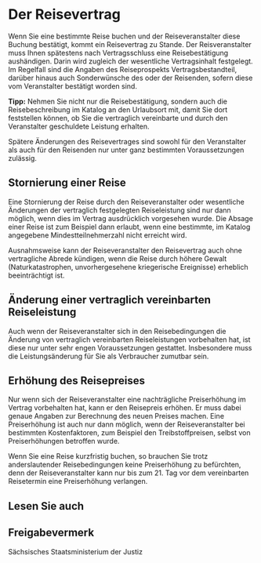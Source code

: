 # Der Reisevertrag

Wenn Sie eine bestimmte Reise buchen und der Reiseveranstalter diese Buchung bestätigt, kommt ein Reisevertrag zu Stande. Der Reisveranstalter muss Ihnen spätestens nach Vertragsschluss eine Reisebestätigung aushändigen. Darin wird zugleich der wesentliche Vertragsinhalt festgelegt. Im Regelfall sind die Angaben des Reiseprospekts Vertragsbestandteil, darüber hinaus auch Sonderwünsche des oder der Reisenden, sofern diese vom Veranstalter bestätigt worden sind.

**Tipp:** Nehmen Sie nicht nur die Reisebestätigung, sondern auch die Reisebeschreibung im Katalog an den Urlaubsort mit, damit Sie dort feststellen können, ob Sie die vertraglich vereinbarte und durch den Veranstalter geschuldete Leistung erhalten.

Spätere Änderungen des Reisevertrages sind sowohl für den Veranstalter als auch für den Reisenden nur unter ganz bestimmten Voraussetzungen zulässig.

Stornierung einer Reise
-----------------------

Eine Stornierung der Reise durch den Reiseveranstalter oder wesentliche Änderungen der vertraglich festgelegten Reiseleistung sind nur dann möglich, wenn dies im Vertrag ausdrücklich vorgesehen wurde. Die Absage einer Reise ist zum Beispiel dann erlaubt, wenn eine bestimmte, im Katalog angegebene Mindestteilnehmerzahl nicht erreicht wird.

Ausnahmsweise kann der Reiseveranstalter den Reisevertrag auch ohne vertragliche Abrede kündigen, wenn die Reise durch höhere Gewalt (Naturkatastrophen, unvorhergesehene kriegerische Ereignisse) erheblich beeinträchtigt ist.

Änderung einer vertraglich vereinbarten Reiseleistung
-----------------------------------------------------

Auch wenn der Reiseveranstalter sich in den Reisebedingungen die Änderung von vertraglich vereinbarten Reiseleistungen vorbehalten hat, ist diese nur unter sehr engen Voraussetzungen gestattet. Insbesondere muss die Leistungsänderung für Sie als Verbraucher zumutbar sein.

Erhöhung des Reisepreises
-------------------------

Nur wenn sich der Reiseveranstalter eine nachträgliche Preiserhöhung im Vertrag vorbehalten hat, kann er den Reisepreis erhöhen. Er muss dabei genaue Angaben zur Berechnung des neuen Preises machen. Eine Preiserhöhung ist auch nur dann möglich, wenn der Reiseveranstalter bei bestimmten Kostenfaktoren, zum Beispiel den Treibstoffpreisen, selbst von Preiserhöhungen betroffen wurde.

Wenn Sie eine Reise kurzfristig buchen, so brauchen Sie trotz anderslautender Reisebedingungen keine Preiserhöhung zu befürchten, denn der Reiseveranstalter kann nur bis zum 21. Tag vor dem vereinbarten Reisetermin eine Preiserhöhung verlangen.

## Lesen Sie auch

## Freigabevermerk

Sächsisches Staatsministerium der Justiz
